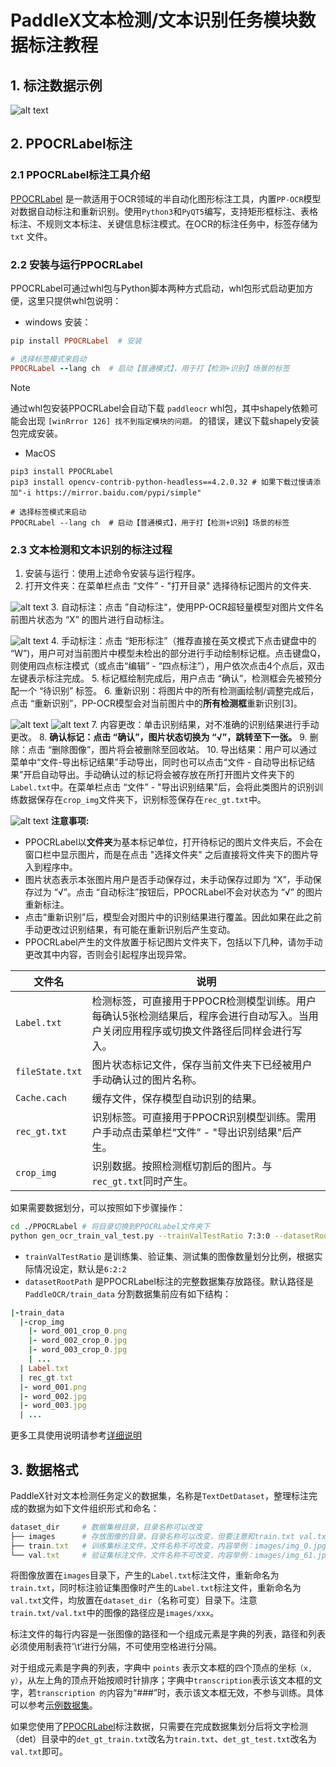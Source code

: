 # PaddleX文本检测/文本识别任务模块数据标注教程

## 1. 标注数据示例

![alt text](/tmp/images/data_prepare/ocr/01.png)
##  2. PPOCRLabel标注
### 2.1 PPOCRLabel标注工具介绍
[PPOCRLabel](https://github.com/PFCCLab/PPOCRLabel) 是一款适用于OCR领域的半自动化图形标注工具，内置`PP-OCR`模型对数据自动标注和重新识别。使用`Python3`和`PyQT5`编写，支持矩形框标注、表格标注、不规则文本标注、关键信息标注模式。在OCR的标注任务中，标签存储为 `txt` 文件。

### 2.2 安装与运行PPOCRLabel
PPOCRLabel可通过whl包与Python脚本两种方式启动，whl包形式启动更加方便，这里只提供whl包说明：

* windows 安装：
```ruby
pip install PPOCRLabel  # 安装

# 选择标签模式来启动
PPOCRLabel --lang ch  # 启动【普通模式】，用于打【检测+识别】场景的标签
```

>[!NOTE]
>通过whl包安装PPOCRLabel会自动下载 `paddleocr` whl包，其中shapely依赖可能会出现 `[winRrror 126] 找不到指定模块的问题。` 的错误，建议下载shapely安装包完成安装。

* MacOS
```
pip3 install PPOCRLabel
pip3 install opencv-contrib-python-headless==4.2.0.32 # 如果下载过慢请添加"-i https://mirror.baidu.com/pypi/simple"

# 选择标签模式来启动
PPOCRLabel --lang ch  # 启动【普通模式】，用于打【检测+识别】场景的标签
```
### 2.3 文本检测和文本识别的标注过程
1. 安装与运行：使用上述命令安装与运行程序。
2. 打开文件夹：在菜单栏点击 “文件” - "打开目录" 选择待标记图片的文件夹.

![alt text](/tmp/images/data_prepare/ocr/02.png)
3. 自动标注：点击 ”自动标注“，使用PP-OCR超轻量模型对图片文件名前图片状态为 “X” 的图片进行自动标注。

![alt text](/tmp/images/data_prepare/ocr/03.png)
4. 手动标注：点击 “矩形标注”（推荐直接在英文模式下点击键盘中的 “W”)，用户可对当前图片中模型未检出的部分进行手动绘制标记框。点击键盘Q，则使用四点标注模式（或点击“编辑” - “四点标注”），用户依次点击4个点后，双击左键表示标注完成。
5. 标记框绘制完成后，用户点击 “确认”，检测框会先被预分配一个 “待识别” 标签。
6. 重新识别：将图片中的所有检测画绘制/调整完成后，点击 “重新识别”，PP-OCR模型会对当前图片中的**所有检测框**重新识别[3]。

![alt text](/tmp/images/data_prepare/ocr/04.png)
![alt text](/tmp/images/data_prepare/ocr/05.png)
7. 内容更改：单击识别结果，对不准确的识别结果进行手动更改。
8. **确认标记：点击 “确认”，图片状态切换为 “√”，跳转至下一张。**
9. 删除：点击 “删除图像”，图片将会被删除至回收站。
10.  导出结果：用户可以通过菜单中“文件-导出标记结果”手动导出，同时也可以点击“文件 - 自动导出标记结果”开启自动导出。手动确认过的标记将会被存放在所打开图片文件夹下的`Label.txt`中。在菜单栏点击 “文件” - "导出识别结果"后，会将此类图片的识别训练数据保存在`crop_img`文件夹下，识别标签保存在`rec_gt.txt`中。

![alt text](/tmp/images/data_prepare/ocr/06.png)
**注意事项:**

* PPOCRLabel以**文件夹**为基本标记单位，打开待标记的图片文件夹后，不会在窗口栏中显示图片，而是在点击 "选择文件夹" 之后直接将文件夹下的图片导入到程序中。
* 图片状态表示本张图片用户是否手动保存过，未手动保存过即为 “X”，手动保存过为 “√”。点击 “自动标注”按钮后，PPOCRLabel不会对状态为 “√” 的图片重新标注。
* 点击“重新识别”后，模型会对图片中的识别结果进行覆盖。因此如果在此之前手动更改过识别结果，有可能在重新识别后产生变动。
* PPOCRLabel产生的文件放置于标记图片文件夹下，包括以下几种，请勿手动更改其中内容，否则会引起程序出现异常。
  
|文件名|说明|
|-|-|
|`Label.txt`|检测标签，可直接用于PPOCR检测模型训练。用户每确认5张检测结果后，程序会进行自动写入。当用户关闭应用程序或切换文件路径后同样会进行写入。|
|`fileState.txt`|图片状态标记文件，保存当前文件夹下已经被用户手动确认过的图片名称。|
|`Cache.cach`|缓存文件，保存模型自动识别的结果。|
|`rec_gt.txt`|识别标签。可直接用于PPOCR识别模型训练。需用户手动点击菜单栏“文件” - "导出识别结果"后产生。|
|`crop_img`|识别数据。按照检测框切割后的图片。与`rec_gt.txt`同时产生。|

如果需要数据划分，可以按照如下步骤操作：

```bash
cd ./PPOCRLabel # 将目录切换到PPOCRLabel文件夹下
python gen_ocr_train_val_test.py --trainValTestRatio 7:3:0 --datasetRootPath ../train_data
```
* `trainValTestRatio` 是训练集、验证集、测试集的图像数量划分比例，根据实际情况设定，默认是`6:2:2`
* `datasetRootPath` 是PPOCRLabel标注的完整数据集存放路径。默认路径是 `PaddleOCR/train_data` 分割数据集前应有如下结构：

```ruby
|-train_data
  |-crop_img
    |- word_001_crop_0.png
    |- word_002_crop_0.jpg
    |- word_003_crop_0.jpg
    | ...
  | Label.txt
  | rec_gt.txt
  |- word_001.png
  |- word_002.jpg
  |- word_003.jpg
  | ...
```
更多工具使用说明请参考[详细说明](https://github.com/PaddlePaddle/PaddleOCR/blob/release/2.7/PPOCRLabel/README_ch.md)

##  3. 数据格式
PaddleX针对文本检测任务定义的数据集，名称是`TextDetDataset`，整理标注完成的数据为如下文件组织形式和命名：

```ruby
dataset_dir     # 数据集根目录，目录名称可以改变
├── images      # 存放图像的目录，目录名称可以改变，但要注意和train.txt val.txt的内容对应
├── train.txt   # 训练集标注文件，文件名称不可改变，内容举例：images/img_0.jpg \t [{"transcription": "MASA", "points": [[310, 104], [416, 141], [418, 216], [312, 179]]}, {...}]
└── val.txt     # 验证集标注文件，文件名称不可改变，内容举例：images/img_61.jpg \t [{"transcription": "TEXT", "points": [[31, 10], [310, 140], [420, 220], [310, 170]]}, {...}]
```
将图像放置在`images`目录下，产生的`Label.txt`标注文件，重新命名为`train.txt`，同时标注验证集图像时产生的`Label.txt`标注文件，重新命名为`val.txt`文件，均放置在`dataset_dir`（名称可变）目录下。注意`train.txt/val.txt`中的图像的路径应是`images/xxx`。

标注文件的每行内容是一张图像的路径和一个组成元素是字典的列表，路径和列表必须使用制表符’\t‘进行分隔，不可使用空格进行分隔。

对于组成元素是字典的列表，字典中 `points` 表示文本框的四个顶点的坐标`（x, y）`，从左上角的顶点开始按顺时针排序；字典中`transcription`表示该文本框的文字，若`transcription 的`内容为“###”时，表示该文本框无效，不参与训练。具体可以参考[示例数据集](https://paddle-model-ecology.bj.bcebos.com/paddlex/data/ocr_det_dataset_examples.tar)。

如果您使用了[PPOCRLabel](https://github.com/PaddlePaddle/PaddleOCR/blob/release/2.7/PPOCRLabel/README_ch.md)标注数据，只需要在完成数据集划分后将文字检测（det）目录中的`det_gt_train.txt`改名为`train.txt`、`det_gt_test.txt`改名为`val.txt`即可。



